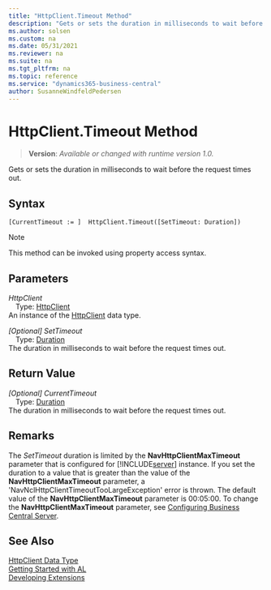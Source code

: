 ```yaml
---
title: "HttpClient.Timeout Method"
description: "Gets or sets the duration in milliseconds to wait before the request times out."
ms.author: solsen
ms.custom: na
ms.date: 05/31/2021
ms.reviewer: na
ms.suite: na
ms.tgt_pltfrm: na
ms.topic: reference
ms.service: "dynamics365-business-central"
author: SusanneWindfeldPedersen
---
```

[//]: # (START>DO_NOT_EDIT)
[//]: # (IMPORTANT:Do not edit any of the content between here and the END>DO_NOT_EDIT.)
[//]: # (Any modifications should be made in the .xml files in the ModernDev repo.)
# HttpClient.Timeout Method
> **Version**: _Available or changed with runtime version 1.0._

Gets or sets the duration in milliseconds to wait before the request times out.


## Syntax
```
[CurrentTimeout := ]  HttpClient.Timeout([SetTimeout: Duration])
```
> [!NOTE]
> This method can be invoked using property access syntax.
## Parameters
*HttpClient*  
&emsp;Type: [HttpClient](httpclient-data-type.md)  
An instance of the [HttpClient](httpclient-data-type.md) data type.  

*[Optional] SetTimeout*  
&emsp;Type: [Duration](../duration/duration-data-type.md)  
The duration in milliseconds to wait before the request times out.  


## Return Value
*[Optional] CurrentTimeout*  
&emsp;Type: [Duration](../duration/duration-data-type.md)  
The duration in milliseconds to wait before the request times out.


[//]: # (IMPORTANT: END>DO_NOT_EDIT)

## Remarks

The *SetTimeout* duration is limited by the **NavHttpClientMaxTimeout** parameter that is configured for [!INCLUDE[server](../../includes/server.md)] instance. If you set the duration to a value that is greater than the value of the  **NavHttpClientMaxTimeout** parameter, a 'NavNclHttpClientTimeoutTooLargeException' error is thrown. The default value of the **NavHttpClientMaxTimeout** parameter is 00:05:00. To change the **NavHttpClientMaxTimeout** parameter, see [Configuring Business Central Server](../../../administration/configure-server-instance.md#Development).

## See Also

[HttpClient Data Type](httpclient-data-type.md)  
[Getting Started with AL](../../devenv-get-started.md)  
[Developing Extensions](../../devenv-dev-overview.md)